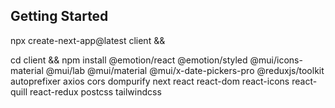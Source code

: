 ## Getting Started

npx create-next-app@latest client && 

cd client && npm install @emotion/react @emotion/styled @mui/icons-material @mui/lab @mui/material @mui/x-date-pickers-pro @reduxjs/toolkit autoprefixer axios cors dompurify next react react-dom react-icons react-quill react-redux postcss tailwindcss



